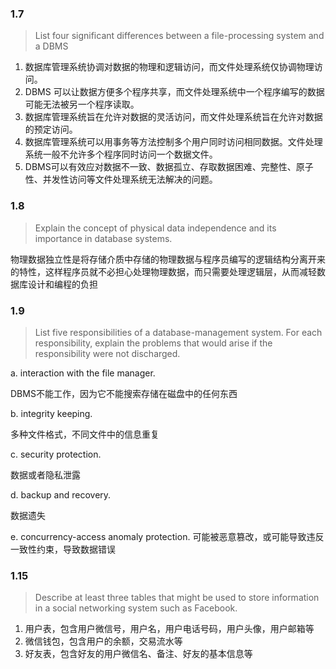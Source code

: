 ### 1.7

> List four significant differences between a file-processing system and a DBMS

1. 数据库管理系统协调对数据的物理和逻辑访问，而文件处理系统仅协调物理访问。
2. DBMS 可以让数据方便多个程序共享，而文件处理系统中一个程序编写的数据可能无法被另一个程序读取。
3. 数据库管理系统旨在允许对数据的灵活访问，而文件处理系统旨在允许对数据的预定访问。
4. 数据库管理系统可以用事务等方法控制多个用户同时访问相同数据。文件处理系统一般不允许多个程序同时访问一个数据文件。
5. DBMS可以有效应对数据不一致、数据孤立、存取数据困难、完整性、原子性、并发性访问等文件处理系统无法解决的问题。

### 1.8

>Explain the concept of physical data independence and its importance in database systems.

物理数据独立性是将存储介质中存储的物理数据与程序员编写的逻辑结构分离开来的特性，这样程序员就不必担心处理物理数据，而只需要处理逻辑层，从而减轻数据库设计和编程的负担

### 1.9

> List five responsibilities of a database-management system. For each responsibility, explain the problems that would arise if the responsibility were not discharged.

a. interaction with the file manager.

DBMS不能工作，因为它不能搜索存储在磁盘中的任何东西

b. integrity keeping.

多种文件格式，不同文件中的信息重复

c. security protection.

数据或者隐私泄露

d. backup and recovery.

数据遗失

e. concurrency-access anomaly protection.
可能被恶意篡改，或可能导致违反一致性约束，导致数据错误

### 1.15

> Describe at least three tables that might be used to store information in a social networking system such as Facebook.

1. 用户表，包含用户微信号，用户名，用户电话号码，用户头像，用户邮箱等
2. 微信钱包，包含用户的余额，交易流水等
3. 好友表，包含好友的用户微信名、备注、好友的基本信息等
